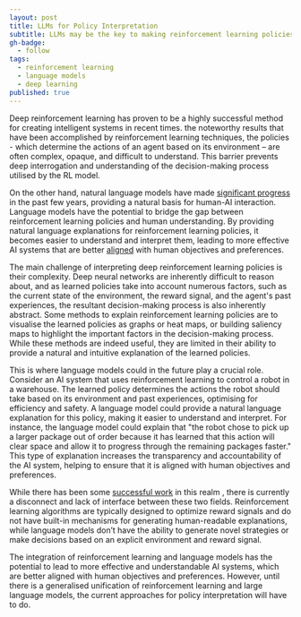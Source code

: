 ```yaml
---
layout: post
title: LLMs for Policy Interpretation
subtitle: LLMs may be the key to making reinforcement learning policies more understandable.
gh-badge:
  - follow
tags:
  - reinforcement learning
  - language models
  - deep learning
published: true
---
```


Deep reinforcement learning has proven to be a highly successful method for creating intelligent systems in recent times. the noteworthy results that have been accomplished by reinforcement learning techniques, the policies - which determine the actions of an agent based on its environment – are often complex, opaque, and difficult to understand. This barrier prevents deep interrogation and understanding of the decision-making process utilised by the RL model.

On the other hand, natural language models have made [significant progress](https://www.sciencefocus.com/future-technology/gpt-3/) in the past few years, providing a natural basis for human-AI interaction. Language models have the potential to bridge the gap between reinforcement learning policies and human understanding. By providing natural language explanations for reinforcement learning policies, it becomes easier to understand and interpret them, leading to more effective AI systems that are better [aligned](https://en.wikipedia.org/wiki/AI_alignment) with human objectives and preferences.

The main challenge of interpreting deep reinforcement learning policies is their complexity. Deep neural networks are inherently difficult to reason about, and as learned policies take into account numerous factors, such as the current state of the environment, the reward signal, and the agent's past experiences, the resultant decision-making process is also inherently abstract.
Some methods to explain reinforcement learning policies are to visualise the learned policies as graphs or heat maps, or building saliency maps to highlight the important factors in the decision-making process. While these methods are indeed useful, they are limited in their ability to provide a natural and intuitive explanation of the learned policies.

This is where language models could in the future play a crucial role. Consider an AI system that uses reinforcement learning to control a robot in a warehouse. The learned policy determines the actions the robot should take based on its environment and past experiences, optimising for efficiency and safety. A language model could provide a natural language explanation for this policy, making it easier to understand and interpret. For instance, the language model could explain that "the robot chose to pick up a larger package out of order because it has learned that this action will clear space and allow it to progress through the remaining packages faster." This type of explanation increases the transparency and accountability of the AI system, helping to ensure that it is aligned with human objectives and preferences.

While there has been some [successful work](https://innermonologue.github.io/) in this realm , there is currently a disconnect and lack of interface between these two fields. Reinforcement learning algorithms are typically designed to optimize reward signals and do not have built-in mechanisms for generating human-readable explanations, while language models don’t have the ability to generate novel strategies or make decisions based on an explicit environment and reward signal.

The integration of reinforcement learning and language models has the potential to lead to more effective and understandable AI systems, which are better aligned with human objectives and preferences. However, until there is a generalised unification of reinforcement learning and large language models, the current approaches for policy interpretation will have to do.
